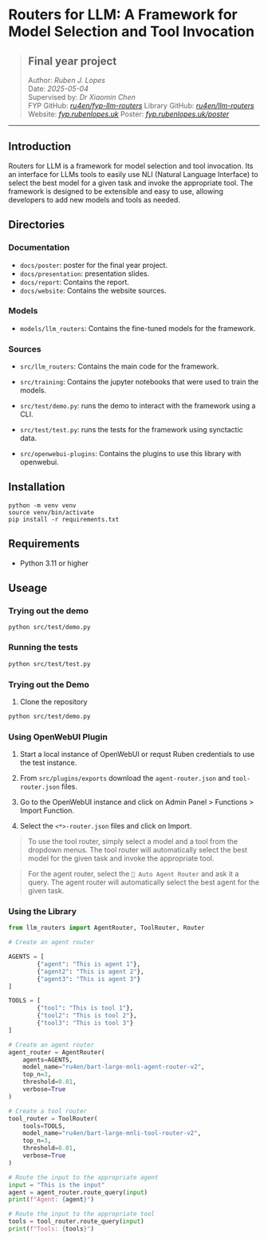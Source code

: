 

# Routers for LLM: A Framework for Model Selection and Tool Invocation

> ## Final year project
> Author: *Ruben J. Lopes*  \
> Date: *2025-05-04*  \
> Supervised by: *Dr Xiaomin Chen*  \
> FYP GitHub: *[ru4en/fyp-llm-routers](https://github.com/ru4en/fyp-llm-routers)*
> Library GitHub: *[ru4en/llm-routers](https://github.com/ru4en/llm-routers)*
> Website: *[fyp.rubenlopes.uk](https://fyp.rubenlopes.uk)*
> Poster: *[fyp.rubenlopes.uk/poster](https://fyp.rubenlopes.uk/poster)*
---

## Introduction

Routers for LLM is a framework for model selection and tool invocation. Its an interface for LLMs tools to easily use NLI (Natural Language Interface) to select the best model for a given task and invoke the appropriate tool. The framework is designed to be extensible and easy to use, allowing developers to add new models and tools as needed.

## Directories

### Documentation

- `docs/poster`: poster for the final year project.
- `docs/presentation`: presentation slides.
- `docs/report`: Contains the report.
- `docs/website`: Contains the website sources.


### Models
- `models/llm_routers`: Contains the fine-tuned models for the framework.

### Sources
- `src/llm_routers`: Contains the main code for the framework.
- `src/training`: Contains the jupyter notebooks that were used to train the models.

- `src/test/demo.py`: runs the demo to interact with the framework using a CLI.

- `src/test/test.py`: runs the tests for the framework using synctactic data.

- `src/openwebui-plugins`: Contains the plugins to use this library with openwebui.


## Installation

```
python -m venv venv
source venv/bin/activate
pip install -r requirements.txt
```

## Requirements

- Python 3.11 or higher


## Useage

### Trying out the demo

```
python src/test/demo.py
```

### Running the tests
```bash
python src/test/test.py

```

### Trying out the Demo

1. Clone the repository
```bash
python src/test/demo.py
```


### Using OpenWebUI Plugin

1. Start a local instance of OpenWebUI or requst Ruben credentials to use the test instance.

2. From `src/plugins/exports` download the `agent-router.json` and `tool-router.json` files.

3. Go to the OpenWebUI instance and click on Admin Panel > Functions > Import Function.
4. Select the `<*>-router.json` files and click on Import.

> To use the tool router, simply select a model and a tool from the dropdown menus. The tool router will automatically select the best model for the given task and invoke the appropriate tool.

> For the agent router, select the `🧠 Auto Agent Router` and ask it a query. The agent router will automatically select the best agent for the given task.



### Using the Library
```python
from llm_routers import AgentRouter, ToolRouter, Router

# Create an agent router

AGENTS = [
        {"agent": "This is agent 1"},
        {"agent2": "This is agent 2"},
        {"agent3": "This is agent 3"}
]

TOOLS = [
        {"tool": "This is tool 1"},
        {"tool2": "This is tool 2"},
        {"tool3": "This is tool 3"}
]

# Create an agent router
agent_router = AgentRouter(
    agents=AGENTS,
    model_name="ru4en/bart-large-mnli-agent-router-v2",
    top_n=3,
    threshold=0.01,
    verbose=True
)

# Create a tool router
tool_router = ToolRouter(
    tools=TOOLS,
    model_name="ru4en/bart-large-mnli-tool-router-v2",
    top_n=3,
    threshold=0.01,
    verbose=True
)

# Route the input to the appropriate agent
input = "This is the input"
agent = agent_router.route_query(input)
print(f"Agent: {agent}")

# Route the input to the appropriate tool
tools = tool_router.route_query(input)
print(f"Tools: {tools}")

```
